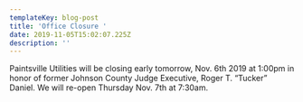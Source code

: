 ```yaml
---
templateKey: blog-post
title: 'Office Closure '
date: 2019-11-05T15:02:07.225Z
description: ''
---
```

Paintsville Utilities will be closing early tomorrow, Nov. 6th 2019 at 1:00pm in honor of former Johnson County Judge Executive, Roger T. “Tucker” Daniel. We will re-open Thursday  Nov. 7th at 7:30am.

